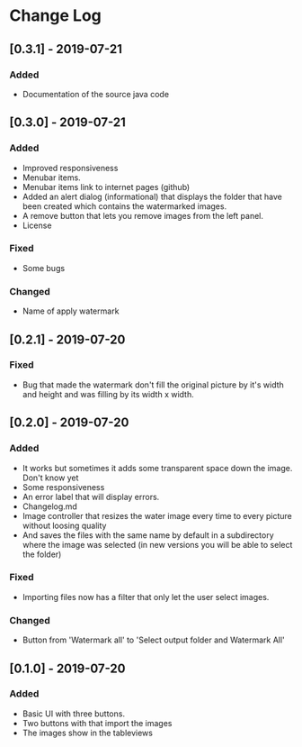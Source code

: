 <!-- markdownlint-disable MD024-->
# **Change Log**

## [0.3.1] - 2019-07-21

### Added

- Documentation of the source java code

## [0.3.0] - 2019-07-21

### Added

- Improved responsiveness
- Menubar items.
- Menubar items link to internet pages (github)
- Added an alert dialog (informational) that displays the folder that have been created which contains the watermarked images.
- A remove button that lets you remove images from the left panel.
- License

### Fixed

- Some bugs

### Changed

- Name of apply watermark

## [0.2.1] - 2019-07-20

### Fixed

- Bug that made the watermark don't fill the original picture by it's width and height and was filling by its width x width.

## [0.2.0] - 2019-07-20

### Added

- It works but sometimes it adds some transparent space down the image. Don't know yet
- Some responsiveness
- An error label that will display errors.
- Changelog.md
- Image controller that resizes the water image every time to every picture without loosing quality
- And saves the files with the same name by default in a subdirectory where the image was selected (in new versions you will be able to select the folder)

### Fixed

- Importing files now has a filter that only let the user select images.

### Changed

- Button from 'Watermark all' to 'Select output folder and Watermark All'

## [0.1.0] - 2019-07-20

### Added

- Basic UI with three buttons.
- Two buttons with that import the images
- The images show in the tableviews
